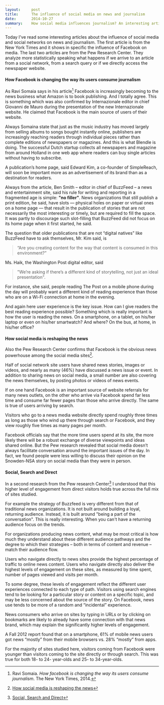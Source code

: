 ```yaml
---
layout:     post
title:      The influence of social media on news and journalism
date:       2014-10-27
summary:    How social media influences journalism? An interesting article from the NYT shows how Facebook has radically changed the way we consume news. Two reports from the Pew Research Center show how the engagment changes depanding on our source. Are we reading from a social network, from a search query or are we directly visiting the publisher website?  
---
```


Today I've read some interesting articles about the influence of social media and social networks on news and journalism. The first article is from the New York Times and it shows in specific the influence of Facebook on media. The last two articles are from the Pew Research Center. They analyze more statistically speaking what happens if we arrive to an article from a social network, from a search query or if we directly access the newspaper website.

#### How Facebook is changing the way its users consume journalism

As Ravi Somaia says in his article[^1] Facebook is increasingly becoming to the news business what Amazon is to book publishing. And I totally agree. This is something which was also confirmed by Internazionale editor in chief Giovanni de Mauro during the presentation of the new Internazionale website. He claimed that Facebook is the main source of users of their website.

Always Somaina state that just as the music industry has moved largely from selling albums to songs bought instantly online, publishers are increasingly reaching readers through individual pieces rather than complete editions of newspapers or magazines. And this is what Blendle is doing. The successful Dutch startup collects all newspapers and magazine from around Holland in one web app where readers can buy single articles without having to subscribe.

A publication’s home page, said Edward Kim, a co-founder of SimpleReach, will soon be important more as an advertisement of its brand than as a destination for readers.

Always from the article, Ben Smith – editor in chief of BuzzFeed – a news and entertainment site, said his rule for writing and reporting in a fragmented age is simple: __"no filler"__. News organizations that still publish a print edition, he said, have slots — physical holes on paper or virtual ones on a home page — that result in the publication of stories that are not necessarily the most interesting or timely, but are required to fill the space. It was partly to discourage such slot-filling that BuzzFeed did not focus on its home page when it first started, he said.

The question that older publications that are not “digital natives” like BuzzFeed have to ask themselves, Mr. Kim said, is 

> “Are you creating content for the way that content is consumed in this environment?”

Ms. Haik, the Washington Post digital editor, said 

> "We’re asking if there’s a different kind of storytelling, not just an ideal presentation". 

For instance, she said, people reading The Post on a mobile phone during the day will probably want a different kind of reading experience than those who are on a Wi-Fi connection at home in the evening.

And again here user experience is the key issue. How can I give readers the best reading experience possible? Something which is really important is how the user is reading the news. On a smartphone, on a tablet, on his/her laptop or even on his/her smartwatch? And where? On the bus, at home, in his/her office?

#### How social media is reshaping the news

Also the Pew Research Center confirms that Facebook is the obvious news powerhouse among the social media sites[^2].

Half of social network site users have shared news stories, images or videos, and nearly as many (46%) have discussed a news issue or event. In addition to sharing news on social media, a small number are also covering the news themselves, by posting photos or videos of news events. 

If on one hand Facebook is an important source of website referrals for many news outlets, on the other who arrive via Facebook spend far less time and consume far fewer pages than those who arrive directly. The same is true of users arriving by search.

Visitors who go to a news media website directly spend roughly three times as long as those who wind up there through search or Facebook, and they view roughly five times as many pages per month. 

Facebook officials say that the more time users spend at its site, the more likely there will be a robust exchange of diverse viewpoints and ideas shared online. But the Pew research revealed that social media doesn’t always facilitate conversation around the important issues of the day. In fact, we found people were less willing to discuss their opinion on the Snowden-NSA story on social media than they were in person.


#### Social, Search and Direct

In a second research from the Pew research Center[^3] I understood that this higher level of engagement from direct visitors holds true across the full mix of sites studied.

For example the strategy of Buzzfeed is very different from that of traditional news organizations. It is not built around building a loyal, returning audience. Instead, it is built around "being a part of the conversation". This is really interesting. When you can't have a returning audience focus on the trends.

For organizations producing news content, what may be most critical is how much they understand about these different audience pathways and the degree to which their strategies – both in terms of content and revenue – match their audience flow.

Users who navigate directly to news sites provide the highest percentage of traffic to online news content. Users who navigate directly also deliver the highest levels of engagement on these sites, as measured by time spent, number of pages viewed and visits per month.

To some degree, these levels of engagement reflect the different user experiences connected to each type of path. Visitors using search engines tend to be looking for a particular story or content on a specific topic, and may be less concerned about the source of the story. On Facebook, news use tends to be more of a random and “incidental” experience.

News consumers who arrive on sites by typing in URLs or by clicking on bookmarks are likely to already have some connection with that news brand, which may explain the significantly higher levels of engagement.

A Fall 2012 report found that on a smartphone, 61% of mobile news users got news “mostly” from their mobile browsers vs. 28% “mostly” from apps.

For the majority of sites studied here, visitors coming from Facebook were younger than visitors coming to the site directly or through search. This was true for both 18- to 24- year-olds and 25- to 34-year-olds.


[^1]: Ravi Somaia. _How facebook is changing the way its users consume journalism_. The New York Times, 2014.
[^2]: [How social media is reshaping the news](http://www.pewresearch.org/fact-tank/2014/09/24/how-social-media-is-reshaping-news/)
[^3]: [Social, Search and Direct](http://www.journalism.org/2014/03/13/social-search-direct/)

